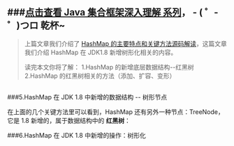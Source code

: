 ###[点击查看 Java 集合框架深入理解 系列](http://blog.csdn.net/u011240877/article/category/6447444)， - ( ゜- ゜)つロ 乾杯~ 
------------------
>上篇文章我们介绍了 [HashMap 的主要特点和关键方法源码解读]()，这篇文章我们介绍 HashMap 在 JDK1.8 新增树形化相关的内容。
>
>读完本文你将了解：
>1.HashMap 的新增底层数据结构--红黑树
>2.HashMap 的红黑树相关的方法（添加、扩容、变形）


>

##

###5.HashMap 在 JDK 1.8 中新增的数据结构 -- 树形节点

在上面的几个关键方法里可以看到，HashMap 还有另外一种节点：TreeNode，它是 1.8 新增的，属于数据结构中的 **红黑树**：



###6.HashMap 在 JDK 1.8 中新增的操作：树形化